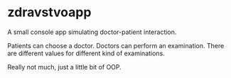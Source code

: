 # zdravstvoapp

A small console app simulating doctor-patient interaction.

Patients can choose a doctor.
Doctors can perform an examination.
There are different values for different kind of examinations.

Really not much, just a little bit of OOP.

